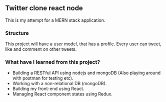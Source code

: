 <h2> Twitter clone react node </h2>
<p> This is my attempt for a MERN stack application.</p>
<h3> Structure </h3>
<p> This project will have a user model, that has a profile. Every user can tweet, like and comment on other tweets. </p>
<h3> What have I learned from this project? </h3>
<ul>
  <li> Building a RESTful API using nodejs and mongoDB (Also playing around with postman for testing etc). </li>
  <li> Working with a non-relational DB (mongoDB). </li>
  <li> Building my front-end using React. </li>
  <li> Managing React component states using Redux. </li>
</ul>
